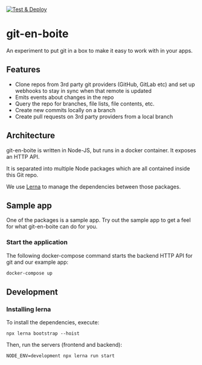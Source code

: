 [![Test & Deploy](https://circleci.com/gh/SmartBear/git-en-boite/tree/master.svg?style=shield)](https://app.circleci.com/pipelines/github/SmartBear/git-en-boite)

# git-en-boite

An experiment to put git in a box to make it easy to work with in your apps.

## Features

* Clone repos from 3rd party git providers (GitHub, GitLab etc) and set up webhooks to stay in sync when that remote is updated
* Emits events about changes in the repo
* Query the repo for branches, file lists, file contents, etc.
* Create new commits locally on a branch
* Create pull requests on 3rd party providers from a local branch

## Architecture

git-en-boite is written in Node-JS, but runs in a docker container. It exposes an HTTP API.

It is separated into multiple Node packages which are all contained inside this Git repo.

We use [Lerna]( https://lerna.js.org ) to manage the dependencies between those packages.

## Sample app

One of the packages is a sample app. Try out the sample app to get a feel for
what git-en-boite can do for you.

### Start the application

The following docker-compose command starts the backend HTTP API for git and our
example app:

```bash
docker-compose up
```

## Development

### Installing lerna

To install the dependencies, execute:

```
npx lerna bootstrap --hoist
```

Then, run the servers (frontend and backend):

```
NODE_ENV=development npx lerna run start
```

